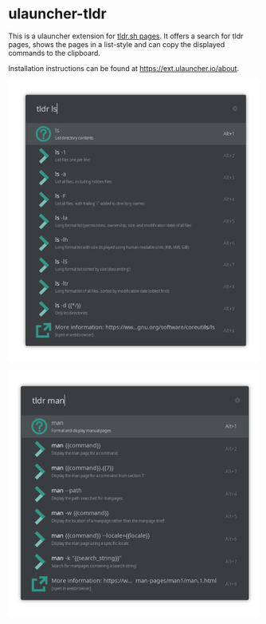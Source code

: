 # ulauncher-tldr

This is a ulauncher extension for [tldr.sh pages](https://tldr.sh/). It offers a search for tldr pages, shows the pages
in a list-style and can copy the displayed commands to the clipboard.

Installation instructions can be found at https://ext.ulauncher.io/about.

![tldr ls](https://github.com/dhelmr/ulauncher-tldr/blob/master/doc/screenshot_ls.png?raw=true)

![tldr man](https://github.com/dhelmr/ulauncher-tldr/blob/master/doc/screenshot_man.png?raw=true)
